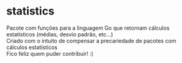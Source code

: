 # statistics
Pacote com funções para a linguagem Go que retornam cálculos estatísticos (médias, desvio padrão, etc...)<br>
Criado com o intuito de compensar a precariedade de pacotes com cálculos estatísticos<br>
Fico feliz quem puder contribuir! :)
